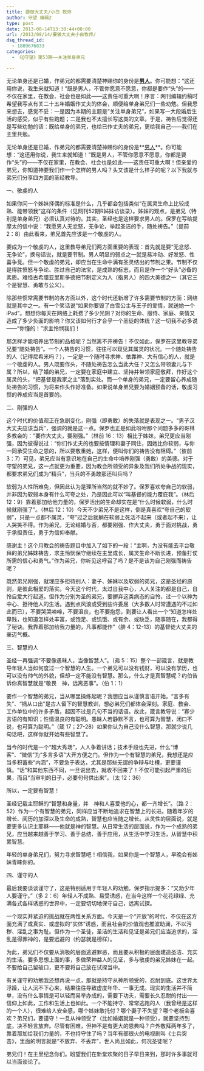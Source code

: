 ```yaml
---
title: 要做大丈夫/小白 牧师
author: 守望 编辑2
type: post
date: 2013-08-14T13:30:44+00:00
url: /2013/08/14/要做大丈夫小白牧师/
dsq_thread_id:
  - 1809676833
categories:
  - 《@守望》第53期——关注单身弟兄

---
```

<p class="mceWPmore" title="更多...">
  无论单身还是已婚，作弟兄的都需要清楚神赐你的身份是<strong><span style="text-decoration: underline;">男人</span></strong>。你可能想：“这还用你说，我生来就知道！”既是男人，不管你愿意不愿意，你都是要作“头”的——不仅在家里，在教会、社会也是如此——这责任可重大啊！<!--more-->序言：网刊编辑约稿时希望我写点有关二十五年婚姻作丈夫的体会，顺便给单身弟兄们一些劝勉。但我思来想去，感觉不妥：一是因为本期的主题是“关注单身弟兄”，如果写一大段婚后生活的感受，似乎有些跑题；二是我也不太擅长写这类的文章。于是，祷告后觉得还是写些劝勉的话：既给单身的弟兄，也给已作丈夫的弟兄，更给我自己——我们在主里共勉。
</p>

无论单身还是已婚，作弟兄的都需要清楚神赐你的身份是**<span style="text-decoration: underline;">男人</span>**。你可能想：“这还用你说，我生来就知道！”既是男人，不管你愿意不愿意，你都是要作“头”的——不仅在家里，在教会、社会也是如此——这责任可重大啊！但亲爱的弟兄，你知道神要我们作一个怎样的男人吗？头又该是什么样子的呢？以下我就与弟兄们分享四方面的圣经教导。

一、敬虔的人

<p align="left">
  如果你问一个姊妹择偶的标准是什么，几乎都会包括类似“在属灵生命上比较成熟、能带领我”这样的条件（见网刊52期R姊妹访谈录）。姊妹的观点，是弟兄（特别是单身弟兄）必须认真对待的。其实，圣经也是这样要求男人的。保罗在写给提摩太的信中说：“我愿男人无忿怒，无争论，举起圣洁的手，随处祷告。”（提前 2：8）由此看来，弟兄首先应该是一个敬虔的人。
</p>

要成为一个敬虔的人，这里教导弟兄们两方面重要的表现：首先就是要“无忿怒、无争论”，换句话说，就是要节制。男人明显的弱点之一就是易冲动、好发怒、性喜争竞。但一个敬虔的弟兄，却应当在生命中满有圣灵结出的节制之果。节制不仅是得胜愤怒与争论、胜过自己的法宝，是成熟的标志，而且是作一个“好头”必备的素质。难怪古希腊亚里斯多德把节制定义为人（指男人）的四大美德之一（其它三个是智慧、勇敢与公义）。

除那些惯常需要节制的各方面以外，这个时代还新增了许多需要节制的方面：网络就是其中之一。有一个笑话说“如果你要毁了白雪公主与王子的爱情，就送她一个iPad”。想想你每天在网络上耗费了多少光阴？对你的生命、服侍、家庭、亲情又造成了多少负面的影响？你又该如何行才合乎一个圣徒的体统？这一切我不必多说——“你懂的！”求主怜悯我们！

那怎样才能培养出节制的品格呢？当然离不开祷告！不仅如此，保罗在这里教导弟兄要“随处祷告”。一个人祷告的习惯，往往可以窥见其属灵的状况。一个随处祷告的人（记得尼希米吗？），一定是一个随时寻求神、依靠神、大有信心的人，就是一个敬虔的人。男人既要作头，不随处祷告怎么当此大任？又怎么带领妻儿与下属？所以，结了婚的弟兄，一定要在家庭中建立、坚持并带领家庭敬拜，作好这个属灵的头，“把基督是我家之主”落到实处。而一个单身的弟兄，一定要留心养成随处祷告的习惯，为将来作头作好准备。如果说单身弟兄要为婚姻预备的话，敬虔习惯的养成应当是首要的。

二、刚强的人

这个时代的价值观正在急剧变化，刚强（即勇敢）的失落就是表现之一。“男子汉大丈夫应该当兵”，强调的就是这一点。保罗也正是如此吩咐那个问题多多的哥林多教会的：“要作大丈夫，要刚强。”（林前 16：13）相比于姊妹，弟兄更应当刚强，因为彼得说过：“你们作丈夫的也要按情理和妻子同住，因她比你软弱，与你一同承受生命之恩的，所以要敬重她，这样，便叫你们的祷告没有阻碍。”（彼前 3：7）可见，弟兄应当有意识地在自己的生命中培养刚强（勇敢）的美德。对于守望的弟兄，这一点就更为重要，因为教会所领受的异象及我们所处争战的现实，都要求弟兄们成为“精兵”，当兵的不勇敢那还叫兵吗？

软弱为人性所难免，但因此认为是理所当然的就不妙了。保罗喜欢夸自己的软弱，并非因为软弱本身有什么可夸之处，乃是因此可以“叫基督的能力覆庇我”。（林后 12：9）靠着那加给他力量的，保罗活出的生命却实在是“什么时候软弱，什么时候就刚强了”。（林后 12：10）今天不少弟兄不是这样，倒是真喜欢“夸自己的软弱”，只是一点都不属灵，“夸”过之后就躺在软弱上死活不起来（或者起不来），让人哭笑不得。作为弟兄，无论结婚与否，都要刚强、作大丈夫，勇于面对挑战，勇于承担责任，勇于为信仰奉献。

感谢主！这个月教会的祷告题目中加入了如下的一段：“主啊，为没有能去平台敬拜的弟兄姊妹祷告，求主怜悯保守继续在主里成长，属灵生命不断长进，预备打仗所需的信心和勇气。”作为弟兄，你听见这呼召了吗？是不是该为自己刚强而祷告呢？

既然弟兄刚强，就理应多担待别人：妻子、姊妹以及软弱的弟兄，这是圣经的原则，是彼此相爱的落实。今天这个时代，太过自我中心，人人关注的都是自己，自怜自爱大行起道。但作为分别为圣的弟兄，要摒弃这类病态的自怜，过一个以神为中心、担待他人的生活。遇到点风浪或受到些许委屈（大多数人时常遭遇的不过如此而已），不要哭哭啼啼，不要沮丧，也不要抱怨，到要让人看出一个“知道怎样处卑贱，也知道怎样处丰富，或饱足、或饥饿、或有余、或缺乏，随事随在，我都得了秘诀。我靠着那加给我力量的，凡事都能作”（腓 4：12-13）的基督徒大丈夫的豪迈气概。

三、智慧的人

圣经一再强调“不要像愚昧人，当像智慧人”。（弗 5：15）整个一部箴言，就是教导年轻人当如何度过一个智慧的人生。一个弟兄可以没有钱财，可以没有学历，也可以没有帅气的外貌，但却一定不能没有智慧。那么，什么才是真智慧呢？约伯告诉你真智慧就是“敬畏　神，远离恶事”。（伯 1：1）

要作一个智慧的弟兄，当从哪里操练起呢？我想应当从谨慎言语开始。“言多有失”、“祸从口出”是古人留下的智慧教训，想必弟兄们都体会深刻。家庭、教会、工作单位中的许多矛盾，起因不过是几句不当的话语。故此，箴言教导说：“寡少言语的有知识；性情温良的有聪明。愚昧人若静默不言，也可算为智慧，闭口不说，也可算为聪明。”（箴 17；27-28）如果你认为自己没什么智慧，那就少说几句话吧，这样你就开始有些智慧了。

当今的时代是一个“超大秀场”，人人争着讲话；技术手段也先进，什么“博客”、“微信”为“多言多语”大开方便之门。但作为一个有智慧的弟兄，我想还是应当多积蓄些“内涵”，不要急于表达，尤其是那些无谓的争辩与吐槽，更要谨慎。“话”和其他东西不同，一旦说出去，就收不回来了！不仅可能引起严重的后果，而且“当审判的日子，必要句句供出来”。（太 12：36）

所以，一定要有智慧！

圣经记载主耶稣的“智慧和身量，并　神和人喜爱他的心，都一齐增长”。（路 2：52）作为一个有智慧的弟兄，同样应当不断地追求在智慧上的长进。随着年岁的增长、阅历的加深以及生命的成熟，智慧也应当随之增长。从灵性的层面说，就是要更多认识主耶稣——他就是神的智慧。从日常生活的层面说，作为一个成熟的弟兄，应当越来越善于学习、善于总结、善于应用，从生活中学习生活，从智慧中积累智慧。

年轻的单身弟兄们，努力寻求智慧吧！相信我，如果你是一个智慧人，早晚会有姊妹青睐你的。

四、谨守的人

最后我要谈谈谨守了，这是特别适用于年轻人的劝勉。保罗指示提多：“又劝少年人要谨守。”（多 2：6）年轻人不成熟、易受诱惑，在当今这样一个花花绿绿、充满各式各样诱惑的世界中，一定要切切地保守自己，远离试探。

一个现实并紧迫的挑战就在两性关系方面。今天是一个“开放”的时代，不仅在这方面充满了或真实、或虚拟的“实体”诱惑，而且社会的价值观也推波助澜，不以污秽、淫乱之事为耻。但作为一个圣徒，圣洁的生活和见证是弟兄们应当追求的，淫乱是得罪神的，是要远避的（约瑟就是榜样）。

为此，弟兄们不仅要从消极的层面逃避罪恶，而且要从积极的层面建造圣洁、充实的生活。要多思想上面的事，多做荣神益人的见证，多与敬虔的弟兄姊妹在一起。不要给自己留破口，更不要将自己放在试探当中。

有关谨守的劝勉我还想再说一点，那就是持守从神所领受的，忍耐到底。这世界太浮躁，让人沉不下心来，结果往往导致虚度年华、一事无成。现实的生活并不简单，没有什么事情是可以轻而易举办成的，需要下功夫，需要长久忍耐的付出——信仰上如此，工作和生活上也如此。一个不能持守、常常逃跑的人（我曾经是这样的一个人），很难给人安全感，哪个姊妹敢托付？哪个妻子不失望？哪个老板会喜欢？弟兄们，要谨守！一旦从神领受了（比如婚姻就是一种领受），就要坚持到底，决不轻言放弃。尽管有困难，但神不是有更大的恩典吗？户外敬拜两年多了，靠着那加给我们力量的，不也持守住了吗？当年有部很火的电视剧叫《士兵突击》，里面的明言就是“不放弃、不丢弃”，世人尚且如此，何况圣徒呢？

弟兄们！在主里纪念你们。盼望我们在新堂欢聚的日子早日来到，那时许多事就可以当面谈论了。